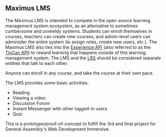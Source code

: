 ## Maximus LMS

The Maximus LMS is intended to compete in the open source learning management system ecosystem, as an alternative to sometimes cumbersome and unwieldy systems. Students can enroll themselves in courses, teachers can create new courses, and admin-level users can administer the entire system (ie assign roles, create new users, etc.). The Maximus LMS also ties into the [Experience API](https://github.com/adlnet/xAPI-Spec/blob/master/xAPI.md) (also referred to as the [TinCan API](http://tincanapi.com/overview/)) to reward learning that happens outside of this learning management system. The LMS and the [LRS](http://tincanapi.com/learning-record-store/) should be considered separate entities that talk to each other.

Anyone can enroll in any course, and take the course at their own pace.

The LMS provides some basic activities: 

* Reading
* Viewing a video
* Discussion Forum
* Instant Messenger with other logged-in users
* Quiz

This is a prototype/proof-of-concept to fulfill the 3rd and final project for General Assembly's Web Development Immersive.